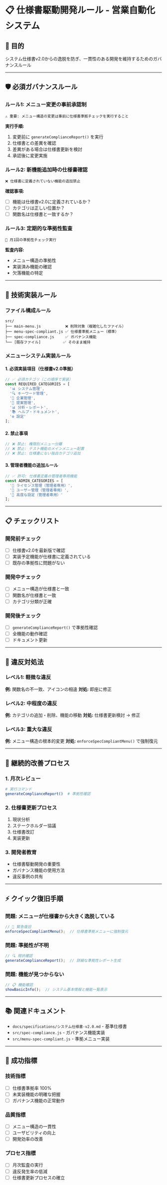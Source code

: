 # 📋 仕様書駆動開発ルール - 営業自動化システム

## 🎯 目的
システム仕様書v2.0からの逸脱を防ぎ、一貫性のある開発を維持するためのガバナンスルール

---

## 🛡️ 必須ガバナンスルール

### ルール1: メニュー変更の事前承認制
```
⚠️ 重要: メニュー構造の変更は事前に仕様書準拠チェックを実行すること
```

**実行手順:**
1. 変更前に `generateComplianceReport()` を実行
2. 仕様書との差異を確認
3. 差異がある場合は仕様書更新を検討
4. 承認後に変更実施

### ルール2: 新機能追加時の仕様書確認
```
❌ 仕様書に定義されていない機能の追加禁止
```

**確認事項:**
- [ ] 機能は仕様書v2.0に定義されているか？
- [ ] カテゴリは正しい位置か？
- [ ] 関数名は仕様書と一致するか？

### ルール3: 定期的な準拠性監査
```
📅 月1回の準拠性チェック実行
```

**監査内容:**
- メニュー構造の準拠性
- 実装済み機能の確認
- 欠落機能の特定

---

## 🔧 技術実装ルール

### ファイル構成ルール
```
src/
├── main-menu.js           ❌ 削除対象（複雑化したファイル）
├── menu-spec-compliant.js ✅ 仕様書準拠メニュー（標準）
├── spec-compliance.js     ✅ ガバナンス機能
└── [既存ファイル]          ✅ そのまま維持
```

### メニューシステム実装ルール

#### 1. 必須実装項目（仕様書v2.0準拠）
```javascript
// ✅ 必須カテゴリ（この順序で実装）
const REQUIRED_CATEGORIES = [
  '📊 システム管理',
  '🔍 キーワード管理', 
  '🏢 企業管理',
  '💼 提案管理',
  '📊 分析・レポート',
  '📚 ヘルプ・ドキュメント',
  '⚙️ 設定'
];
```

#### 2. 禁止事項
```javascript
// ❌ 禁止: 権限別メニュー分離
// ❌ 禁止: テスト機能のメインメニュー配置
// ❌ 禁止: 仕様書にない独自カテゴリ追加
```

#### 3. 管理者機能の追加ルール
```javascript
// ✅ 許可: 仕様書定義の管理者専用機能
const ADMIN_CATEGORIES = [
  '🔐 ライセンス管理（管理者専用）',
  '👥 ユーザー管理（管理者専用）', 
  '🔧 高度な設定（管理者専用）'
];
```

---

## 📋 チェックリスト

### 開発前チェック
- [ ] 仕様書v2.0を最新版で確認
- [ ] 実装予定機能が仕様書に定義されている
- [ ] 既存の準拠性に問題がない

### 開発中チェック
- [ ] メニュー構造が仕様書と一致
- [ ] 関数名が仕様書と一致
- [ ] カテゴリ分類が正確

### 開発後チェック
- [ ] `generateComplianceReport()` で準拠性確認
- [ ] 全機能の動作確認
- [ ] ドキュメント更新

---

## 🚨 違反対処法

### レベル1: 軽微な違反
**例:** 関数名の不一致、アイコンの相違
**対処:** 即座に修正

### レベル2: 中程度の違反  
**例:** カテゴリの追加・削除、機能の移動
**対処:** 仕様書更新検討 → 修正

### レベル3: 重大な違反
**例:** メニュー構造の根本的変更
**対処:** `enforceSpecCompliantMenu()` で強制復元

---

## 🔄 継続的改善プロセス

### 1. 月次レビュー
```bash
# 実行コマンド
generateComplianceReport()  # 準拠性確認
```

### 2. 仕様書更新プロセス
1. 現状分析
2. ステークホルダー協議  
3. 仕様書改訂
4. 実装更新

### 3. 開発者教育
- 仕様書駆動開発の重要性
- ガバナンス機能の使用方法
- 違反事例の共有

---

## ⚡ クイック復旧手順

### 問題: メニューが仕様書から大きく逸脱している
```javascript
// 🚨 緊急復旧
enforceSpecCompliantMenu();  // 仕様書準拠メニューに強制復元
```

### 問題: 準拠性が不明
```javascript
// 🔍 現状確認
generateComplianceReport();  // 詳細な準拠性レポート生成
```

### 問題: 機能が見つからない
```javascript
// 📋 機能確認  
showBasicInfo();  // システム基本情報と機能一覧表示
```

---

## 📚 関連ドキュメント

- `docs/specifications/システム仕様書-v2.0.md` - 基準仕様書
- `src/spec-compliance.js` - ガバナンス機能実装
- `src/menu-spec-compliant.js` - 準拠メニュー実装

---

## 🎯 成功指標

### 技術指標
- [ ] 仕様書準拠率 100%
- [ ] 未実装機能の明確な把握
- [ ] ガバナンス機能の正常動作

### 品質指標  
- [ ] メニュー構造の一貫性
- [ ] ユーザビリティの向上
- [ ] 開発効率の改善

### プロセス指標
- [ ] 月次監査の実行
- [ ] 違反発生率の低減
- [ ] 仕様書更新プロセスの確立